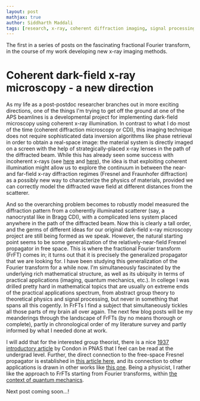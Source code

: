 ```yaml
---
layout: post
mathjax: true
author: Siddharth Maddali
tags: [research, x-ray, coherent diffraction imaging, signal processing]
---
```


The first in a series of posts on the fascinating fractional Fourier transform, in the course of my work developing new x-ray imaging methods.

# Coherent dark-field x-ray microscopy - a new direction

As my life as a post-postdoc researcher branches out in more exciting directions, one of the things I'm trying to get off the ground at one of the APS beamlines is a developmental project for implementing dark-field microscopy using coherent x-ray illumination.
In contrast to what I do most of the time (coherent diffraction microscopy or CDI), this imaging technique does not require sophisticated data inversion algorithms like phase retrieval in order to obtain a real-space image: the material system is directly imaged on a screen with the help of strategically-placed x-ray lenses in the path of the diffracted beam.
While this has already seen some success with incoherent x-rays (see [here](https://www.nature.com/articles/ncomms7098) and [here](https://www.cambridge.org/core/journals/mrs-bulletin/article/multiscale-3d-characterization-with-darkfield-xray-microscopy/4D92CCF54C76AC30AAC21EF890F59F2E/share/15351d4b36cabdf8d10b49d19dc6612b91ece6f3)), the idea is that exploiting coherent illumination might allow us to explore the continuum in between the near- and far-field x-ray diffraction regimes (Fresnel and Fraunhofer diffraction) as a possibly new way to characterize the physics of materials, provided we can correctly model the diffracted wave field at different distances from the scatterer.

And so the overarching problem becomes to robustly model measured the diffraction pattern from a coherently illuminated scatterer (say, a nanocrystal like in Bragg CDI), with a complicated lens system placed anywhere in the path of the diffracted beam.
Now this is clearly a tall order, and the germs of different ideas for our original dark-field x-ray microscopy project are still being formed as we speak.
However, the natural starting point seems to be some generalization of the relatively-near-field Fresnel propagator in free space.
This is where the fractional Fourier transform (FrFT) comes in; it turns out that it is precisely the generalized propagator that we are looking for.
I have been studying this generalization of the Fourier transform for a while now. 
I'm simultaneously fascinated by the underlying rich mathematical structure, as well as its ubiquity in terms of practical applications (imaging, quantum mechanics, etc.). 
In college I was drilled pretty hard in mathematical topics that are usually on extreme ends of the practical applications spectrum, from abstract group theory to theoretical physics and signal processing, but never in something that spans all this cogently.
In FrFTs I find a subject that simultaneously tickles all those parts of my brain all over again. 
The next few blog posts will be my meanderings through the landscape of FrFTs (by no means thorough or complete), partly in chronological order of my literature survey and partly informed by what I needed done at work.

I will add that for the interested group theorist, there is a nice [1937 introductory article](https://www.pnas.org/content/23/3/158) by Condon in PNAS that I feel can be read at the undergrad level.
Further, the direct connection to the free-space Fresnel propagator is established in [this article here](https://www.osapublishing.org/ol/abstract.cfm?uri=ol-19-18-1388), and its connection to other applications is drawn in other works like [this one](https://www.sciencedirect.com/science/article/pii/S0165168410003956).
Being a physicist, I rather like the approach to FrFTs starting from Fourier transforms, within [the context of quantum mechanics](https://academic.oup.com/imamat/article-abstract/25/3/241/711477?redirectedFrom=fulltext).

Next post coming soon...!
